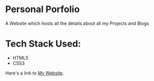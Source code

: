
# Personal Porfolio

A Website which hosts all the details about all my Projects and Blogs

# Tech Stack Used:
- HTML5
- CSS3 


Here's a link to [My Website](https://ankurchunekar.netlify.app/).

